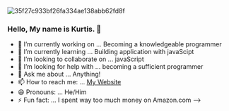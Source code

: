 ![35f27c933bf26fa334ae138abb62fd8f](https://user-images.githubusercontent.com/66793863/107866793-040c3700-6e3a-11eb-8609-e611aca8e571.gif)

### Hello, My name is Kurtis. 👋

- 🔭 I’m currently working on ... Becoming a knowledgeable programmer
- 🌱 I’m currently learning ... Building application with javaScipt
- 👯 I’m looking to collaborate on ... javaScript
- 🤔 I’m looking for help with ... becoming a sufficient programmer
- 💬 Ask me about ... Anything!
- 📫 How to reach me: ... [My Website](https://kurtisjin.github.io/Portfolio/)
- 😄 Pronouns: ...  He/Him
- ⚡ Fun fact: ... I spent way too much money on Amazon.com
-->
